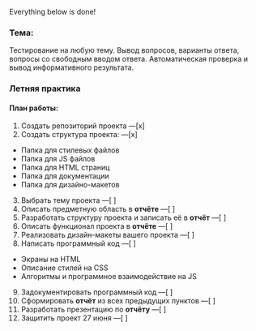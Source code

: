 Everything below is done!

### Тема:
Тестирование на любую тему. Вывод вопросов, варианты ответа, вопросы со свободным вводом ответа. Автоматическая проверка и вывод информативного результата.

### Летняя практика
#### План работы:

1. Создать репозиторий проекта —[x]
2. Создать структура проекта: —[x]
* Папка для стилевых файлов
* Папка для JS файлов
* Папка для HTML страниц
* Папка для документации
* Папка для дизайно-макетов
3. Выбрать тему проекта —[ ]
4. Описать предметную область в **отчёте** —[ ]
5. Разработать структуру проекта и записать её в **отчёт** —[ ]
6. Описать функционал проекта в **отчёте** —[ ]
7. Реализовать дизайн-макеты вашего проекта —[ ]
8. Написать программный код —[ ]
* Экраны на HTML
* Описание стилей на CSS
* Алгоритмы и программное взаимодействие на JS
9. Задокументировать программный код —[ ]
10. Сформировать **отчёт** из всех предыдущих пунктов —[ ]
11. Разработать презентацию по **отчёту** —[ ]
12. Защитить проект 27 июня —[ ]
